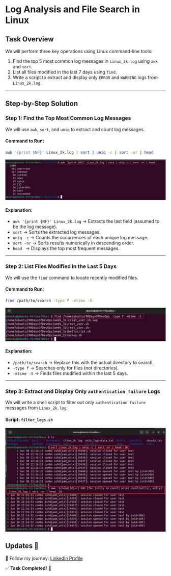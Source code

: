 # Log Analysis and File Search in Linux

## Task Overview
We will perform three key operations using Linux command-line tools:
1. Find the top 5 most common log messages in `Linux_2k.log` using `awk` and `sort`.
2. List all files modified in the last 7 days using `find`.
3. Write a script to extract and display only `ERROR` and `WARNING` logs from `Linux_2k.log`.

---

## Step-by-Step Solution

### Step 1: Find the Top Most Common Log Messages
We will use `awk`, `sort`, and `uniq` to extract and count log messages.

#### **Command to Run:**
```bash
awk '{print $NF}' Linux_2k.log | sort | uniq -c | sort -nr | head 
```
![img](https://github.com/Yash2526/90DaysOfDevOps/blob/master/2025/linux/Task%20Images/New%20AWK%20.png)

#### **Explanation:**
- `awk '{print $NF}' Linux_2k.log` → Extracts the last field (assumed to be the log message).
- `sort` → Sorts the extracted log messages.
- `uniq -c` → Counts the occurrences of each unique log message.
- `sort -nr` → Sorts results numerically in descending order.
- `head ` → Displays the top most frequent messages.

---

### Step 2: List Files Modified in the Last 5 Days
We will use the `find` command to locate recently modified files.

#### **Command to Run:**
```bash
find /path/to/search -type f -mtime -5
```
![img](https://github.com/Yash2526/90DaysOfDevOps/blob/master/2025/linux/Task%20Images/find.png)

#### **Explanation:**
- `/path/to/search` → Replace this with the actual directory to search.
- `-type f` → Searches only for files (not directories).
- `-mtime -5` → Finds files modified within the last 5 days.

---

### Step 3: Extract and Display Only `authentication failure` Logs
We will write a shell script to filter out only `authentication failure` messages from `Linux_2k.log`.

#### **Script: `filter_logs.sh`**

![img](https://github.com/Yash2526/90DaysOfDevOps/blob/master/2025/linux/Task%20Images/Bonus%20.png)

## Updates 🔗
📢 Follow my journey: [LinkedIn Profile](https://www.linkedin.com/in/yashbharitkar25learns-cloud/)

✅ **Task Completed!** 🚀
